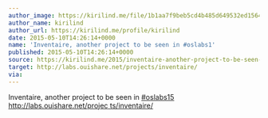 ```yaml
---
author_image: https://kirilind.me/file/1b1aa7f9beb5cd4b485d649532ed1564
author_name: kirilind
author_url: https://kirilind.me/profile/kirilind
date: 2015-05-10T14:26:14+0000
name: 'Inventaire, another project to be seen in #oslabs1'
published: 2015-05-10T14:26:14+0000
source: https://kirilind.me/2015/inventaire-another-project-to-be-seen-in-oslabs15-projectsinventaire
target: http://labs.ouishare.net/projects/inventaire/
via:
---
```

Inventaire, another project to be seen in
[#oslabs15](https://kirilind.me/tag/oslabs15) [http://labs.ouishare.net/projec
ts/inventaire/](http://labs.ouishare.net/projects/inventaire/)

